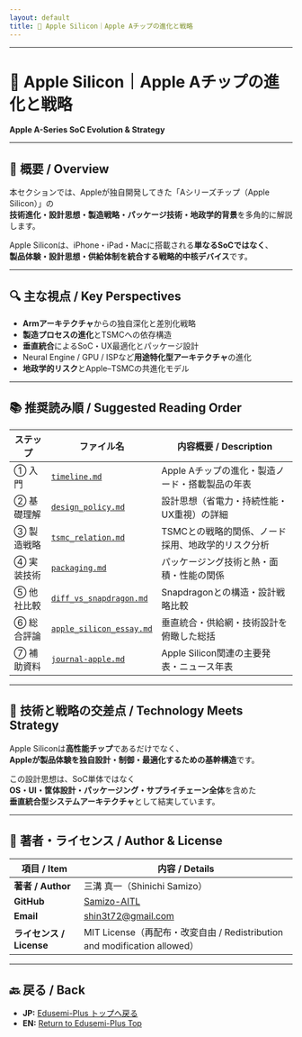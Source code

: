 ```yaml
---
layout: default
title: 🍎 Apple Silicon｜Apple Aチップの進化と戦略
---
```


---

# 🍎 **Apple Silicon｜Apple Aチップの進化と戦略**  
**Apple A-Series SoC Evolution & Strategy**

---

## 🧭 **概要 / Overview**

本セクションでは、Appleが独自開発してきた「Aシリーズチップ（Apple Silicon）」の  
**技術進化・設計思想・製造戦略・パッケージ技術・地政学的背景**を多角的に解説します。

Apple Siliconは、iPhone・iPad・Macに搭載される**単なるSoCではなく**、  
**製品体験・設計思想・供給体制を統合する戦略的中核デバイス**です。

---

## 🔍 **主な視点 / Key Perspectives**

- **Armアーキテクチャ**からの独自深化と差別化戦略  
- **製造プロセスの進化**とTSMCへの依存構造  
- **垂直統合**によるSoC・UX最適化とパッケージ設計  
- Neural Engine / GPU / ISPなど**用途特化型アーキテクチャ**の進化  
- **地政学的リスク**とApple–TSMCの共進化モデル

---

## 📚 **推奨読み順 / Suggested Reading Order**

| ステップ | ファイル名 | 内容概要 / Description |
|---------|------------|------------------------|
| ① 入門 | [`timeline.md`](./timeline.md) | Apple Aチップの進化・製造ノード・搭載製品の年表 |
| ② 基礎理解 | [`design_policy.md`](./design_policy.md) | 設計思想（省電力・持続性能・UX重視）の詳細 |
| ③ 製造戦略 | [`tsmc_relation.md`](./tsmc_relation.md) | TSMCとの戦略的関係、ノード採用、地政学的リスク分析 |
| ④ 実装技術 | [`packaging.md`](./packaging.md) | パッケージング技術と熱・面積・性能の関係 |
| ⑤ 他社比較 | [`diff_vs_snapdragon.md`](./diff_vs_snapdragon.md) | Snapdragonとの構造・設計戦略比較 |
| ⑥ 総合評論 | [`apple_silicon_essay.md`](./apple_silicon_essay.md) | 垂直統合・供給網・技術設計を俯瞰した総括 |
| ⑦ 補助資料 | [`journal-apple.md`](./journal-apple.md) | Apple Silicon関連の主要発表・ニュース年表 |

---

## 🎯 **技術と戦略の交差点 / Technology Meets Strategy**

Apple Siliconは**高性能チップ**であるだけでなく、  
**Appleが製品体験を独自設計・制御・最適化するための基幹構造**です。

この設計思想は、SoC単体ではなく  
**OS・UI・筐体設計・パッケージング・サプライチェーン全体**を含めた  
**垂直統合型システムアーキテクチャ**として結実しています。

---

## 👤 **著者・ライセンス / Author & License**

| **項目 / Item** | **内容 / Details** |
|-----------------|--------------------|
| **著者 / Author** | 三溝 真一（Shinichi Samizo） |
| **GitHub** | [Samizo-AITL](https://github.com/Samizo-AITL) |
| **Email** | [shin3t72@gmail.com](mailto:shin3t72@gmail.com) |
| **ライセンス / License** | MIT License（再配布・改変自由 / Redistribution and modification allowed） |

---

## 🔙 **戻る / Back**
- **JP:** [Edusemi-Plus トップへ戻る](https://samizo-aitl.github.io/Edusemi-Plus/index.html)  
- **EN:** [Return to Edusemi-Plus Top](https://samizo-aitl.github.io/Edusemi-Plus/index.html)
